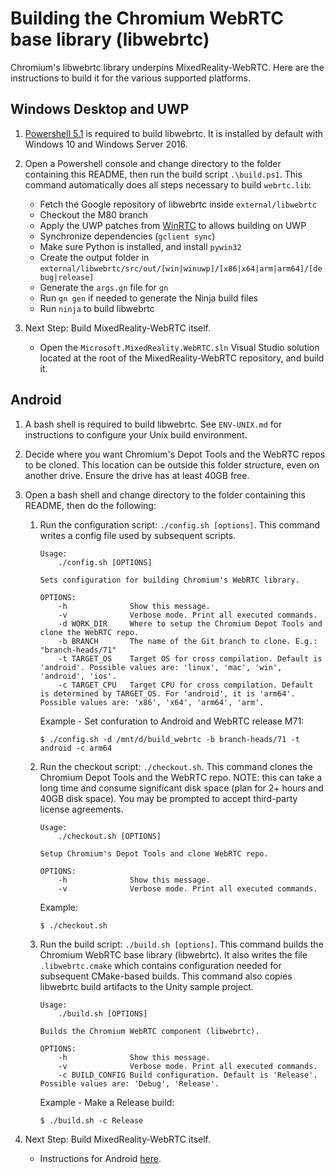 # Building the Chromium WebRTC base library (libwebrtc)

Chromium's libwebrtc library underpins MixedReality-WebRTC. Here are the instructions to build it for the various supported platforms.

## Windows Desktop and UWP

1. [Powershell 5.1](https://docs.microsoft.com/en-us/powershell/scripting/install/installing-windows-powershell?view=powershell-5.1) is required to build libwebrtc. It is installed by default with Windows 10 and Windows Server 2016.

2. Open a Powershell console and change directory to the folder containing this README, then run the build script `.\build.ps1`. This command automatically does all steps necessary to build `webrtc.lib`:
   - Fetch the Google repository of libwebrtc inside `external/libwebrtc`
   - Checkout the M80 branch
   - Apply the UWP patches from [WinRTC](https://github.com/microsoft/winrtc) to allows building on UWP
   - Synchronize dependencies (`gclient sync`)
   - Make sure Python is installed, and install `pywin32`
   - Create the output folder in `external/libwebrtc/src/out/[win|winuwp]/[x86|x64|arm|arm64]/[debug|release]`
   - Generate the `args.gn` file for `gn`
   - Run `gn gen` if needed to generate the Ninja build files
   - Run `ninja` to build libwebrtc

3. Next Step: Build MixedReality-WebRTC itself.
    - Open the `Microsoft.MixedReality.WebRTC.sln` Visual Studio solution located at the root of the MixedReality-WebRTC repository, and build it.

## Android

1. A bash shell is required to build libwebrtc. See `ENV-UNIX.md` for instructions to configure your Unix build environment.

2. Decide where you want Chromium's Depot Tools and the WebRTC repos to be cloned. This location can be outside this folder structure, even on another drive. Ensure the drive has at least 40GB free.

3. Open a bash shell and change directory to the folder containing this README, then do the following:

    1. Run the configuration script: `./config.sh [options]`. This command writes a config file used by subsequent scripts.

        ```shell
        Usage:
            ./config.sh [OPTIONS]

        Sets configuration for building Chromium's WebRTC library.

        OPTIONS:
            -h              Show this message.
            -v              Verbose mode. Print all executed commands.
            -d WORK_DIR     Where to setup the Chromium Depot Tools and clone the WebRTC repo.
            -b BRANCH       The name of the Git branch to clone. E.g.: "branch-heads/71"
            -t TARGET_OS    Target OS for cross compilation. Default is 'android'. Possible values are: 'linux', 'mac', 'win', 'android', 'ios'.
            -c TARGET_CPU   Target CPU for cross compilation. Default is determined by TARGET_OS. For 'android', it is 'arm64'. Possible values are: 'x86', 'x64', 'arm64', 'arm'.
        ```

        Example - Set confuration to Android and WebRTC release M71:

        ```shell
        $ ./config.sh -d /mnt/d/build_webrtc -b branch-heads/71 -t android -c arm64
        ```

    2. Run the checkout script: `./checkout.sh`. This command clones the Chromium Depot Tools and the WebRTC repo. NOTE: this can take a long time and consume significant disk space (plan for 2+ hours and 40GB disk space). You may be prompted to accept third-party license agreements.

        ```shell
        Usage:
            ./checkout.sh [OPTIONS]

        Setup Chromium's Depot Tools and clone WebRTC repo.

        OPTIONS:
            -h              Show this message.
            -v              Verbose mode. Print all executed commands.
        ```

        Example:

        ```shell
        $ ./checkout.sh
        ```

    3. Run the build script: `./build.sh [options]`. This command builds the Chromium WebRTC base library (libwebrtc). It also writes the file `.libwebrtc.cmake` which contains configuration needed for subsequent CMake-based builds. This command also copies libwebrtc build artifacts to the Unity sample project.

        ```shell
        Usage:
            ./build.sh [OPTIONS]

        Builds the Chromium WebRTC component (libwebrtc).

        OPTIONS:
            -h              Show this message.
            -v              Verbose mode. Print all executed commands.
            -c BUILD_CONFIG Build configuration. Default is 'Release'. Possible values are: 'Debug', 'Release'.
        ```

        Example - Make a Release build:

        ```shell
        $ ./build.sh -c Release
        ```

4. Next Step: Build MixedReality-WebRTC itself.
    - Instructions for Android [here](../android/README.md).
